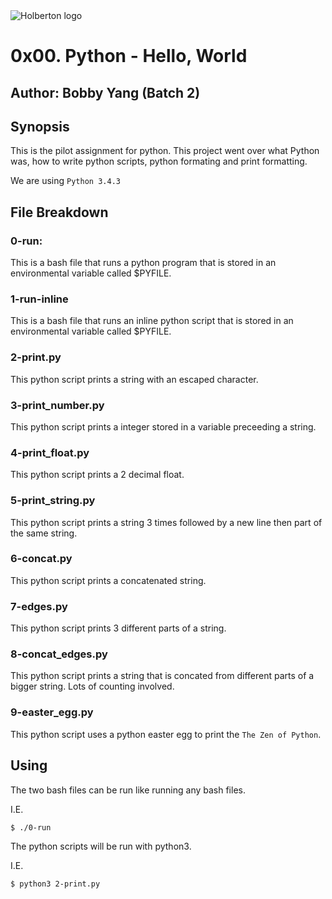 <img src="https://www.holbertonschool.com/assets/holberton-logo-1cc451260ca3cd297def53f2250a9794810667c7ca7b5fa5879a569a457bf16f.png" alt="Holberton logo">

# 0x00. Python - Hello, World
## Author: Bobby Yang (Batch 2)

## Synopsis
This is the pilot assignment for python. This project went over what Python was, how to write python scripts, python formating and print formatting.

We are using `Python 3.4.3`

## File Breakdown
### 0-run:
This is a bash file that runs a python program that is stored in an environmental variable called $PYFILE.

### 1-run-inline
This is a bash file that runs an inline python script that is stored in an environmental variable called $PYFILE.

### 2-print.py
This python script prints a string with an escaped character.

### 3-print_number.py
This python script prints a integer stored in a variable preceeding a string.

### 4-print_float.py
This python script prints a 2 decimal float.

### 5-print_string.py
This python script prints a string 3 times followed by a new line then part of the same string.

### 6-concat.py
This python script prints a concatenated string.

### 7-edges.py
This python script prints 3 different parts of a string.

### 8-concat_edges.py
This python script prints a string that is concated from different parts of a bigger string. Lots of counting involved.

### 9-easter_egg.py
This python script uses a python easter egg to print the `The Zen of Python`.


## Using
The two bash files can be run like running any bash files.

I.E.
```bash
$ ./0-run
```

The python scripts will be run with python3.

I.E.
```bash
$ python3 2-print.py
```
